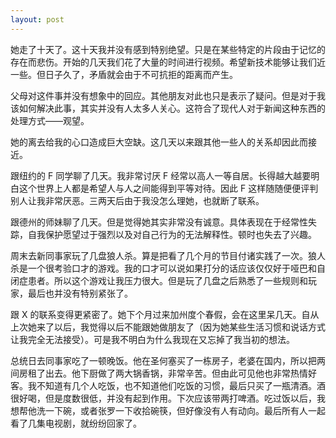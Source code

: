 ```yaml
---
layout: post
---
```


她走了十天了。这十天我并没有感到特别绝望。只是在某些特定的片段由于记忆的存在而悲伤。开始的几天我们花了大量的时间进行视频。希望新技术能够让我们近一些。但日子久了，矛盾就会由于不可抗拒的距离而产生。

父母对这件事并没有想象中的回应。其他朋友对此也只是表示了疑问。但是对于我该如何解决此事，其实并没有人太多人关心。这符合了现代人对于新闻这种东西的处理方式——观望。

她的离去给我的心口造成巨大空缺。这几天以来跟其他一些人的关系却因此而接近。

跟纽约的 F 同学聊了几天。我非常讨厌 F 经常以高人一等自居。长得越大越要明白这个世界上人都是希望人与人之间能得到平等对待。因此 F 这样随随便便评判别人让我非常厌恶。三两天后由于我没怎么理她，也就断了联系。

跟德州的师妹聊了几天。但是觉得她其实非常没有诚意。具体表现在于经常性失踪，自我保护愿望过于强烈以及对自己行为的无法解释性。顿时也失去了兴趣。

周末去新同事家玩了几盘狼人杀。算是把看了几个月的节目付诸实践了一次。狼人杀是一个很考验口才的游戏。我的口才可以说如果打分的话应该仅仅好于哑巴和自闭症患者。所以这个游戏让我压力很大。但是玩了几盘之后熟悉了一些规则和玩家，最后也并没有特别紧张了。

跟 X 的联系变得更紧密了。她下个月过来加州度个春假，会在这里呆几天。自从上次她来了以后，我觉得以后不能跟她做朋友了（因为她某些生活习惯和说话方式让我完全无法接受）。可是我不明白为什么我现在又忘掉了我当初的想法。

总统日去同事家吃了一顿晚饭。他在圣何塞买了一栋房子，老婆在国内，所以把两间房租了出去。他下厨做了两大锅香锅，非常辛苦。但由此可见他也非常热情好客。我不知道有几个人吃饭，也不知道他们吃饭的习惯，最后只买了一瓶清酒。酒很好喝，但是度数很低，并没有起到作用。下次应该带两打啤酒。吃过饭以后，我想帮他洗一下碗，或者张罗一下收拾碗筷，但好像没有人有动向。最后所有人一起看了几集电视剧，就纷纷回家了。

